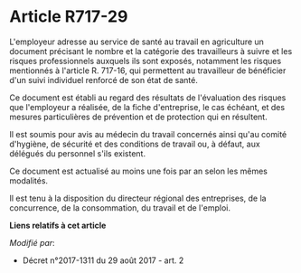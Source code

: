 # Article R717-29

L'employeur adresse au service de santé au travail en agriculture un document précisant le nombre et la catégorie des
travailleurs à suivre et les risques professionnels auxquels ils sont exposés, notamment les risques mentionnés à l'article
R. 717-16, qui permettent au travailleur de bénéficier d'un suivi individuel renforcé de son état de santé.

Ce document est établi au regard des résultats de l'évaluation des risques que l'employeur a réalisée, de la fiche
d'entreprise, le cas échéant, et des mesures particulières de prévention et de protection qui en résultent.

Il est soumis pour avis au médecin du travail concernés ainsi qu'au comité d'hygiène, de sécurité et des conditions de
travail ou, à défaut, aux délégués du personnel s'ils existent.

Ce document est actualisé au moins une fois par an selon les mêmes modalités.

Il est tenu à la disposition du directeur régional des entreprises, de la concurrence, de la consommation, du travail et de
l'emploi.

**Liens relatifs à cet article**

_Modifié par_:

  - Décret n°2017-1311 du 29 août 2017 - art. 2
